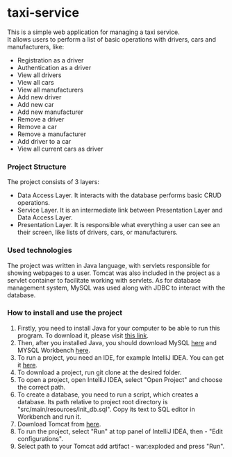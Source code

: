 # taxi-service
This is a simple web application for managing a taxi service. <br>
It allows users to perform a list of basic operations
with drivers, cars and manufacturers, like:
<ul>
<li>Registration as a driver</li>
<li>Authentication as a driver</li>
<li>View all drivers</li>
<li>View all cars</li>
<li>View all manufacturers</li>
<li>Add new driver</li>
<li>Add new car</li>
<li>Add new manufacturer</li>
<li>Remove a driver</li>
<li>Remove a car</li>
<li>Remove a manufacturer</li>
<li>Add driver to a car</li>
<li>View all current cars as driver</li>
</ul>

<h3>Project Structure</h3>
The project consists of 3 layers:
<ul>
<li>Data Access Layer. It interacts with the database performs basic
CRUD operations.</li>
<li>Service Layer. It is an intermediate link between Presentation Layer and
Data Access Layer.</li>
<li>Presentation Layer. It is responsible what everything a user
can see an their screen, like lists of drivers, cars, or manufacturers.</li>
</ul>
<h3>Used technologies</h3>
The project was written in Java language, with servlets responsible
for showing webpages to a user. Tomcat was also included in the project as 
a servlet container to facilitate working with 
servlets. As for database management system,
MySQL was used along with JDBC to interact with the database.
<h3>How to install and use the project</h3>
<ol>
<li>Firstly, you need to install Java for your computer to be able
to run this program. To download it, please visit 
<a href = "https://www.oracle.com/cis/java/technologies/downloads/">this link</a>.</li>
<li>Then, after you installed Java, you should download
MySQL <a href = "https://www.mysql.com/downloads/">here</a> 
and MYSQL Workbench <a href = "https://www.mysql.com/products/workbench/">here</a>.</li>
<li>To run a project, you need an IDE, for example IntelliJ IDEA. 
You can get it <a href="https://www.jetbrains.com/idea/download">here</a>.</li>
<li>To download a project, run git clone at the desired folder.</li>
<li>To open a project, open IntelliJ IDEA, select "Open Project"
and choose the correct path.</li>
<li>To create a database, you need to run a script, which creates a database. Its 
path relative to project root directory is "src/main/resources/init_db.sql".
Copy its text to SQL editor in Workbench and run it.</li>
<li>Download Tomcat from <a href = "https://tomcat.apache.org/download-80.cgi">here</a>.</li>
<li>To run the project, select "Run" at top panel of IntelliJ IDEA, then - "Edit configurations".</li>
<li>Select path to your Tomcat add artifact - war:exploded and press "Run".</li>
</ol>

    
